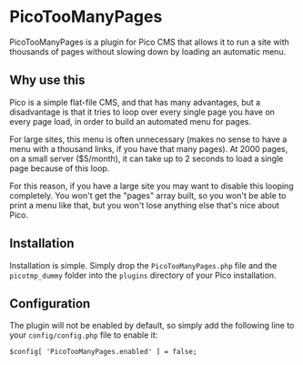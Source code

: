 # PicoTooManyPages

PicoTooManyPages is a plugin for Pico CMS that allows it to run a site with thousands of pages
without slowing down by loading an automatic menu.

## Why use this

Pico is a simple flat-file CMS, and that has many advantages, but a disadvantage is that
it tries to loop over every single page you have on every page load, in order to build an
automated menu for pages.

For large sites, this menu is often unnecessary (makes no sense to have a menu with a thousand
links, if you have that many pages). At 2000 pages, on a small server ($5/month), it can take
up to 2 seconds to load a single page because of this loop.

For this reason, if you have a large site you may want to disable this looping completely.
You won't get the "pages" array built, so you won't be able to print a menu like that, but
you won't lose anything else that's nice about Pico.

## Installation

Installation is simple. Simply drop the `PicoTooManyPages.php` file and the `picotmp_dummy`
folder into the `plugins` directory of your Pico installation.

## Configuration

The plugin will not be enabled by default, so simply add the following line to your
`config/config.php` file to enable it:

```
$config[ 'PicoTooManyPages.enabled' ] = false;
```
